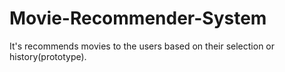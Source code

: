 # Movie-Recommender-System
It's recommends movies to the users based on their selection or history(prototype). 
